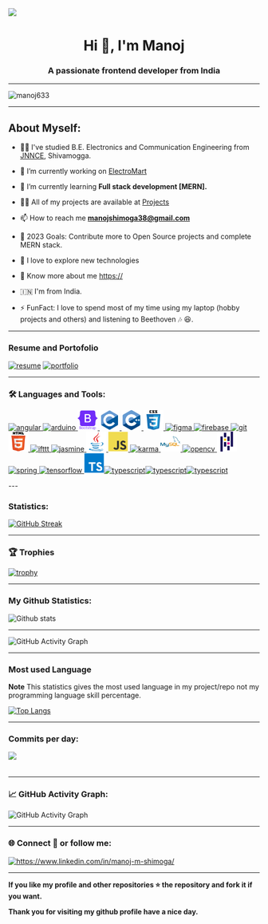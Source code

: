 <img src="https://user-images.githubusercontent.com/42727681/190483064-ad539b73-8ab3-4c39-8374-d887813a256d.png" style="float:center">

<h1 align="center">Hi 👋, I'm Manoj</h1>
<h3 align="center">A passionate frontend developer from India</h3>

----

<p align="left"> <img src="https://komarev.com/ghpvc/?username=manoj633&label=Profile%20views&color=0e75b6&style=flat" alt="manoj633" /> </p>

---

## About Myself:

- 👨‍🎓 I've studied B.E. Electronics and Communication Engineering from <a href="http://jnnce.ac.in/jnndemo/">JNNCE</a>, Shivamogga.

- 🔭 I’m currently working on [ElectroMart](https://github.com/manoj633/ElectroMart_V1)

- 🧠 I’m currently learning **Full stack development [MERN].**

- 👨‍💻 All of my projects are available at [Projects](https://github.com/manoj633)

- 📫 How to reach me **manojshimoga38@gmail.com**

- 🥅 2023 Goals: Contribute more to Open Source projects and complete MERN stack.

- 👀 I love to explore new technologies

- 📄 Know more about me [https://](https://)

- 🇮🇳 I'm from India.

- ⚡ FunFact: I love to spend most of my time using my laptop (hobby projects and others) and listening to Beethoven 🎶 😆.

---

### Resume and Portofolio

[![resume](https://img.shields.io/badge/Resume-4285F4?style=for-the-badge&logo=read-the-docs&logoColor=white)](links)
[![portfolio](https://img.shields.io/badge/Portfolio-5340ff?style=for-the-badge&logo=Google-chrome&logoColor=white)](links)

---

<h3 align="left">🛠 Languages and Tools:</h3>
<p align="left"> <a href="https://angular.io" target="_blank" rel="noreferrer"> <img src="https://angular.io/assets/images/logos/angular/angular.svg" alt="angular" width="40" height="40"/> </a> <a href="https://www.arduino.cc/" target="_blank" rel="noreferrer"> <img src="https://cdn.worldvectorlogo.com/logos/arduino-1.svg" alt="arduino" width="40" height="40"/> </a> <a href="https://getbootstrap.com" target="_blank" rel="noreferrer"> <img src="https://raw.githubusercontent.com/devicons/devicon/master/icons/bootstrap/bootstrap-plain-wordmark.svg" alt="bootstrap" width="40" height="40"/> </a> <a href="https://www.cprogramming.com/" target="_blank" rel="noreferrer"> <img src="https://raw.githubusercontent.com/devicons/devicon/master/icons/c/c-original.svg" alt="c" width="40" height="40"/> </a> <a href="https://www.w3schools.com/cpp/" target="_blank" rel="noreferrer"> <img src="https://raw.githubusercontent.com/devicons/devicon/master/icons/cplusplus/cplusplus-original.svg" alt="cplusplus" width="40" height="40"/> </a> <a href="https://www.w3schools.com/css/" target="_blank" rel="noreferrer"> <img src="https://raw.githubusercontent.com/devicons/devicon/master/icons/css3/css3-original-wordmark.svg" alt="css3" width="40" height="40"/> </a> <a href="https://www.figma.com/" target="_blank" rel="noreferrer"> <img src="https://www.vectorlogo.zone/logos/figma/figma-icon.svg" alt="figma" width="40" height="40"/> </a> <a href="https://firebase.google.com/" target="_blank" rel="noreferrer"> <img src="https://www.vectorlogo.zone/logos/firebase/firebase-icon.svg" alt="firebase" width="40" height="40"/> </a> <a href="https://git-scm.com/" target="_blank" rel="noreferrer"> <img src="https://www.vectorlogo.zone/logos/git-scm/git-scm-icon.svg" alt="git" width="40" height="40"/> </a> <a href="https://www.w3.org/html/" target="_blank" rel="noreferrer"> <img src="https://raw.githubusercontent.com/devicons/devicon/master/icons/html5/html5-original-wordmark.svg" alt="html5" width="40" height="40"/> </a> <a href="https://ifttt.com/" target="_blank" rel="noreferrer"> <img src="https://www.vectorlogo.zone/logos/ifttt/ifttt-ar21.svg" alt="ifttt" width="40" height="40"/> </a> <a href="https://jasmine.github.io/" target="_blank" rel="noreferrer"> <img src="https://www.vectorlogo.zone/logos/jasmine/jasmine-icon.svg" alt="jasmine" width="40" height="40"/> </a> <a href="https://www.java.com" target="_blank" rel="noreferrer"> <img src="https://raw.githubusercontent.com/devicons/devicon/master/icons/java/java-original.svg" alt="java" width="40" height="40"/> </a> <a href="https://developer.mozilla.org/en-US/docs/Web/JavaScript" target="_blank" rel="noreferrer"> <img src="https://raw.githubusercontent.com/devicons/devicon/master/icons/javascript/javascript-original.svg" alt="javascript" width="40" height="40"/> </a> <a href="https://karma-runner.github.io/latest/index.html" target="_blank" rel="noreferrer"> <img src="https://raw.githubusercontent.com/detain/svg-logos/780f25886640cef088af994181646db2f6b1a3f8/svg/karma.svg" alt="karma" width="40" height="40"/> </a> <a href="https://www.mysql.com/" target="_blank" rel="noreferrer"> <img src="https://raw.githubusercontent.com/devicons/devicon/master/icons/mysql/mysql-original-wordmark.svg" alt="mysql" width="40" height="40"/> </a> <a href="https://opencv.org/" target="_blank" rel="noreferrer"> <img src="https://www.vectorlogo.zone/logos/opencv/opencv-icon.svg" alt="opencv" width="40" height="40"/> </a> <a href="https://pandas.pydata.org/" target="_blank" rel="noreferrer"> <img src="https://raw.githubusercontent.com/devicons/devicon/2ae2a900d2f041da66e950e4d48052658d850630/icons/pandas/pandas-original.svg" alt="pandas" width="40" height="40"/> </a> <a href="https://spring.io/" target="_blank" rel="noreferrer"> <img src="https://www.vectorlogo.zone/logos/springio/springio-icon.svg" alt="spring" width="40" height="40"/> </a> <a href="https://www.tensorflow.org" target="_blank" rel="noreferrer"> <img src="https://www.vectorlogo.zone/logos/tensorflow/tensorflow-icon.svg" alt="tensorflow" width="40" height="40"/> </a> <a href="https://www.typescriptlang.org/" target="_blank" rel="noreferrer"> <img src="https://raw.githubusercontent.com/devicons/devicon/master/icons/typescript/typescript-original.svg" alt="typescript" width="40" height="40"/><img src="https://cdn.icon-icons.com/icons2/2148/PNG/512/ejs_icon_132422.png" alt="typescript" width="40" height="40"/><img src="https://cdn.icon-icons.com/icons2/2107/PNG/512/file_type_pug_icon_130225.png" alt="typescript" width="40" height="40"/><img src="https://cdn.icon-icons.com/icons2/2415/PNG/512/handlebars_original_logo_icon_146483.png" alt="typescript" width="40" height="40"/> </a> </p>
---
<h3> Statistics:</h3>
 

[![GitHub Streak](https://github-readme-streak-stats.herokuapp.com/?user=manoj633)](https://git.io/streak-stats)

---

### 🏆 Trophies

[![trophy](https://github-profile-trophy.vercel.app/?username=manoj633)](https://github.com/ryo-ma/github-profile-trophy) 


--- 

<!-- GITHUB STATISTICS -->
### My Github Statistics:
  
 ![Github stats](https://github-readme-stats.vercel.app/api?username=manoj633) 
 

 ---


 ![GitHub Activity Graph](https://github-profile-summary-cards.vercel.app/api/cards/profile-details?username=manoj633&theme=radical&hide_border=true)

---

<!--  TOP LANGUAGES STATISTICS -->

### Most used Language
**Note** This statistics gives the most used language in my project/repo not my programming language skill percentage. 

 [![Top Langs](https://github-readme-stats.vercel.app/api/top-langs/?username=manoj633&layout=compact&align=right&width=40%)](https://github.com/anuraghazra/github-readme-stats)
 
 
 ---
 ### Commits per day:
![](https://github-profile-summary-cards.vercel.app/api/cards/productive-time?username=manoj633)<br><br>


---
 
 <!--   GitHub stats graph -->
### 📈 GitHub Activity Graph:
 ![GitHub Activity Graph](https://activity-graph.herokuapp.com/graph?username=manoj633&theme=github)
 
 ---
 
<h3 align="left">🌐 Connect 🔗 or follow me:</h3>
<p align="left">
<a href="https://www.linkedin.com/in/manoj-m-shimoga/" target="blank"><img align="center" src="https://raw.githubusercontent.com/rahuldkjain/github-profile-readme-generator/master/src/images/icons/Social/linked-in-alt.svg" alt="https://www.linkedin.com/in/manoj-m-shimoga/" height="30" width="40" /></a>
</p>

---

**If you like my profile and other repositories ⭐ the repository and fork it if you want.**


**Thank you for visiting my github profile have a nice day.**
